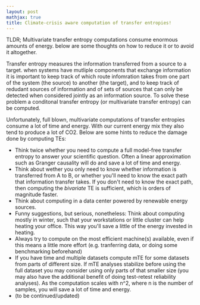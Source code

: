 ```yaml
---
layout: post
mathjax: true
title: Climate-crisis aware computation of transfer entropies!
---
```

TLDR; Multivariate transfer entropy computations consume enormous amounts of energy. below are some thoughts on how to reduce it or to avoid it altogether. 

Transfer entropy measures the information transferred from a source to a target. when systems have mutliple components that exchange information it is important to keep track of which route infomration takes from one part of the system (the source) to another (the target), and to keep track of redudant sources of information and of sets of sources that can only be detected when considered jointly as an information source. To solve these problem a conditonal transfer entropy (or multivariate transfer entropy) can be computed.

Unfortunately, full blown, multivariate computations of transfer entropies consume a lot of time and energy. With our current energy mix they also tend to produce a lot of CO2. Below are some hints to reduce the damage done by computing TEs:
- Think twice whether you need to compute a full model-free transfer entropy to answer your scientific question. Often a linear approximation such as Granger causality will do and save a lot of time and energy.
- Think about wether you only need to know whether information is transferred from A to B, or whether you'll need to know the exact path that information transfer takes. If you don't need to know the exact path, then computing the *bivariate* TE is sufficient, which is orders of magnitude faster.
- Think about computing in a data center powered by renewable energy sources.
- Funny suggestions, but serious, nonetheless: Think about computing mostly in winter, such that your workstations or little cluster can help heating your office. This way you'll save a little of the energy invested in heating.
- Always try to compute on the most efficient machine(s) available, even if this means a little more effort (e.g. tranferring data, or doing some benchmarking beforehand) 
- If you have time and multiple datasets compute mTE for some datasets from parts of different size. If mTE analyses stabilize before using the full dataset you may consider using only parts of that smaller size (you may also have the additional benefit of doing test-retest reliability analyses). As the computation scales with n^2, where n is the number of samples, you will save a lot of time and energy.
- (to be continued/updated)
